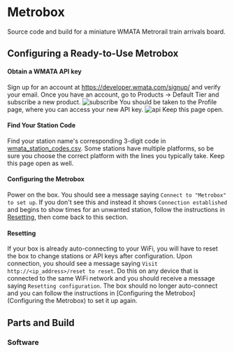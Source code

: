 # Metrobox

Source code and build for a miniature WMATA Metrorail train arrivals board.

## Configuring a Ready-to-Use Metrobox

#### Obtain a WMATA API key

Sign up for an account at https://developer.wmata.com/signup/ and verify your email.
Once you have an account, go to Products -> Default Tier and subscribe a new product.
![subscribe](https://github.com/user-attachments/assets/db1c2b66-29bb-4d52-bea0-09c1ff52db15)
You should be taken to the Profile page, where you can access your new API key.
![api](https://github.com/user-attachments/assets/c0c7e95c-8c09-40ed-845e-4bf895470f79)
Keep this page open.

#### Find Your Station Code

Find your station name's corresponding 3-digit code in [wmata_station_codes.csv](wmata_station_codes.csv). Some stations have multiple platforms, so be sure you choose the correct platform with the lines you typically take. Keep this page open as well.

#### Configuring the Metrobox

Power on the box. You should see a message saying `Connect to "Metrobox" to set up`. If you don't see this and instead it shows `Connection established` and begins to show times for an unwanted station, follow the instructions in [Resetting](Resetting), then come back to this section.

#### Resetting

If your box is already auto-connecting to your WiFi, you will have to reset the box to change stations or API keys after configuration. Upon connection, you should see a message saying `Visit http://<ip_address>/reset to reset`. Do this on any device that is connected to the same WiFi network and you should receive a message saying `Resetting configuration`. The box should no longer auto-connect and you can follow the instructions in [Configuring the Metrobox](Configuring the Metrobox) to set it up again.

## Parts and Build

### Software
